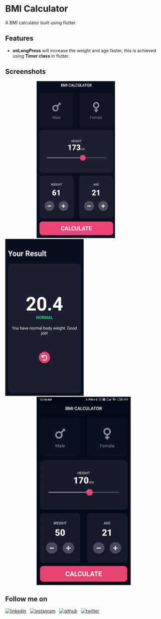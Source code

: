 # BMI Calculator
A BMI calculator built using flutter.

## Features
- **onLongPress** will increase the weight and age faster, this is achieved using **Timer class** in flutter.

## Screenshots
<img height=500 width=250 src="https://github.com/ShashidharNagaral/BMI_Calculator_Flutter/blob/master/screenshots/img1.jpg" hspace=100/><img height=500 width=250 src="https://github.com/ShashidharNagaral/BMI_Calculator_Flutter/blob/master/screenshots/img2.jpg"/>
<img height=600 width=300 src="https://github.com/ShashidharNagaral/BMI_Calculator_Flutter/blob/master/screenshots/gif1.gif" hspace=100/>

[1.1]: https://image0.flaticon.com/icons/png/32/61/61109.png (linkedin icon)
[2.1]: https://i.imgur.com/FTfZyuk.png (instagram icon)
[3.1]: http://i.imgur.com/0o48UoR.png (github icon)
[4.1]: http://i.imgur.com/tXSoThF.png (twitter icon)

[1]: https://www.linkedin.com/in/shashnagaral/
[2]: https://www.instagram.com/shashnagaral/
[3]: https://github.com/ShashidharNagaral
[4]: https://twitter.com/shashnagaral
## Follow me on
[![linkedin][1.1]][1] &nbsp;
[![instagram][2.1]][2] &nbsp;
[![github][3.1]][3] &nbsp;
[![twitter][4.1]][4]
